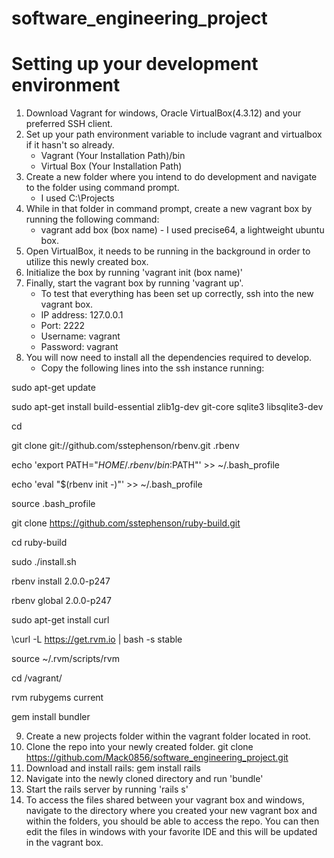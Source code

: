 software_engineering_project
============================

Setting up your development environment
============================
1. Download Vagrant for windows, Oracle VirtualBox(4.3.12) and your preferred SSH client.
2. Set up your path environment variable to include vagrant and virtualbox if it hasn't so already.
   - Vagrant (Your Installation Path)/bin
   - Virtual Box (Your Installation Path)
3. Create a new folder where you intend to do development and navigate to the folder using command prompt.
   - I used C:\Projects
4. While in that folder in command prompt, create a new vagrant box by running the following command:
   - vagrant add box (box name) - I used precise64, a lightweight ubuntu box.
5. Open VirtualBox, it needs to be running in the background in order to utilize this newly created box.
6. Initialize the box by running 'vagrant init (box name)'
7. Finally, start the vagrant box by running 'vagrant up'.
   - To test that everything has been set up correctly, ssh into the new vagrant box.
   - IP address: 127.0.0.1
   - Port: 2222
   - Username: vagrant
   - Password: vagrant
8. You will now need to install all the dependencies required to develop.
   - Copy the following lines into the ssh instance running:

sudo apt-get update

sudo apt-get install build-essential zlib1g-dev git-core sqlite3 libsqlite3-dev

cd

git clone git://github.com/sstephenson/rbenv.git .rbenv

echo 'export PATH="$HOME/.rbenv/bin:$PATH"' >> ~/.bash_profile

echo 'eval "$(rbenv init -)"' >> ~/.bash_profile

source .bash_profile

git clone https://github.com/sstephenson/ruby-build.git

cd ruby-build

sudo ./install.sh

rbenv install 2.0.0-p247

rbenv global 2.0.0-p247

sudo apt-get install curl

\curl -L https://get.rvm.io | bash -s stable

source ~/.rvm/scripts/rvm

cd /vagrant/

rvm rubygems current

gem install bundler

9. Create a new projects folder within the vagrant folder located in root.
10. Clone the repo into your newly created folder. git clone https://github.com/Mack0856/software_engineering_project.git
10. Download and install rails: gem install rails
11. Navigate into the newly cloned directory and run 'bundle'
12. Start the rails server by running 'rails s'
13. To access the files shared between your vagrant box and windows, navigate to the directory where you created your new vagrant box and within the folders, you should be able to access the repo. You can then edit the files in windows with your favorite IDE and this will be updated in the vagrant box.
